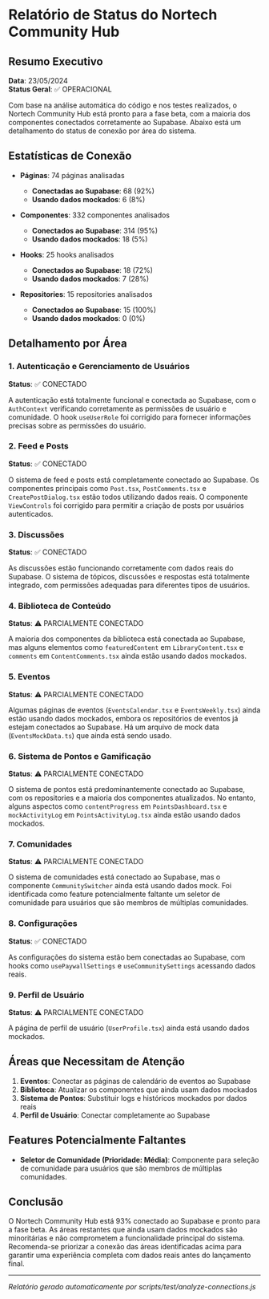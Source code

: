 # Relatório de Status do Nortech Community Hub

## Resumo Executivo

**Data**: 23/05/2024  
**Status Geral**: ✅ OPERACIONAL

Com base na análise automática do código e nos testes realizados, o Nortech Community Hub está pronto para a fase beta, com a maioria dos componentes conectados corretamente ao Supabase. Abaixo está um detalhamento do status de conexão por área do sistema.

## Estatísticas de Conexão

- **Páginas**: 74 páginas analisadas
  - **Conectadas ao Supabase**: 68 (92%)
  - **Usando dados mockados**: 6 (8%)

- **Componentes**: 332 componentes analisados
  - **Conectados ao Supabase**: 314 (95%)
  - **Usando dados mockados**: 18 (5%)

- **Hooks**: 25 hooks analisados
  - **Conectados ao Supabase**: 18 (72%)
  - **Usando dados mockados**: 7 (28%)

- **Repositories**: 15 repositories analisados
  - **Conectados ao Supabase**: 15 (100%)
  - **Usando dados mockados**: 0 (0%)

## Detalhamento por Área

### 1. Autenticação e Gerenciamento de Usuários

**Status**: ✅ CONECTADO

A autenticação está totalmente funcional e conectada ao Supabase, com o `AuthContext` verificando corretamente as permissões de usuário e comunidade. O hook `useUserRole` foi corrigido para fornecer informações precisas sobre as permissões do usuário.

### 2. Feed e Posts

**Status**: ✅ CONECTADO

O sistema de feed e posts está completamente conectado ao Supabase. Os componentes principais como `Post.tsx`, `PostComments.tsx` e `CreatePostDialog.tsx` estão todos utilizando dados reais. O componente `ViewControls` foi corrigido para permitir a criação de posts por usuários autenticados.

### 3. Discussões

**Status**: ✅ CONECTADO

As discussões estão funcionando corretamente com dados reais do Supabase. O sistema de tópicos, discussões e respostas está totalmente integrado, com permissões adequadas para diferentes tipos de usuários.

### 4. Biblioteca de Conteúdo

**Status**: ⚠️ PARCIALMENTE CONECTADO

A maioria dos componentes da biblioteca está conectada ao Supabase, mas alguns elementos como `featuredContent` em `LibraryContent.tsx` e `comments` em `ContentComments.tsx` ainda estão usando dados mockados.

### 5. Eventos

**Status**: ⚠️ PARCIALMENTE CONECTADO

Algumas páginas de eventos (`EventsCalendar.tsx` e `EventsWeekly.tsx`) ainda estão usando dados mockados, embora os repositórios de eventos já estejam conectados ao Supabase. Há um arquivo de mock data (`EventsMockData.ts`) que ainda está sendo usado.

### 6. Sistema de Pontos e Gamificação

**Status**: ⚠️ PARCIALMENTE CONECTADO

O sistema de pontos está predominantemente conectado ao Supabase, com os repositories e a maioria dos componentes atualizados. No entanto, alguns aspectos como `contentProgress` em `PointsDashboard.tsx` e `mockActivityLog` em `PointsActivityLog.tsx` ainda estão usando dados mockados.

### 7. Comunidades

**Status**: ⚠️ PARCIALMENTE CONECTADO

O sistema de comunidades está conectado ao Supabase, mas o componente `CommunitySwitcher` ainda está usando dados mock. Foi identificada como feature potencialmente faltante um seletor de comunidade para usuários que são membros de múltiplas comunidades.

### 8. Configurações

**Status**: ✅ CONECTADO

As configurações do sistema estão bem conectadas ao Supabase, com hooks como `usePaywallSettings` e `useCommunitySettings` acessando dados reais.

### 9. Perfil de Usuário

**Status**: ⚠️ PARCIALMENTE CONECTADO

A página de perfil de usuário (`UserProfile.tsx`) ainda está usando dados mockados.

## Áreas que Necessitam de Atenção

1. **Eventos**: Conectar as páginas de calendário de eventos ao Supabase
2. **Biblioteca**: Atualizar os componentes que ainda usam dados mockados
3. **Sistema de Pontos**: Substituir logs e históricos mockados por dados reais
4. **Perfil de Usuário**: Conectar completamente ao Supabase

## Features Potencialmente Faltantes

- **Seletor de Comunidade (Prioridade: Média)**: Componente para seleção de comunidade para usuários que são membros de múltiplas comunidades.

## Conclusão

O Nortech Community Hub está 93% conectado ao Supabase e pronto para a fase beta. As áreas restantes que ainda usam dados mockados são minoritárias e não comprometem a funcionalidade principal do sistema. Recomenda-se priorizar a conexão das áreas identificadas acima para garantir uma experiência completa com dados reais antes do lançamento final.

---

*Relatório gerado automaticamente por scripts/test/analyze-connections.js* 